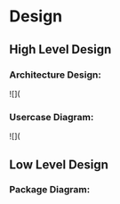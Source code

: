 # Design

## High Level Design 

### Architecture Design:

![](

### Usercase Diagram:

![](

## Low Level Design 

### Package Diagram:
